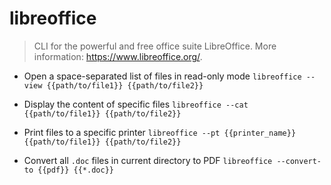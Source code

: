 # libreoffice
> CLI for the powerful and free office suite LibreOffice.
> More information: <https://www.libreoffice.org/>.

- Open a space-separated list of files in read-only mode
`libreoffice --view {{path/to/file1}} {{path/to/file2}}`

- Display the content of specific files
`libreoffice --cat {{path/to/file1}} {{path/to/file2}}`

- Print files to a specific printer
`libreoffice --pt {{printer_name}} {{path/to/file1}} {{path/to/file2}}`

- Convert all `.doc` files in current directory to PDF
`libreoffice --convert-to {{pdf}} {{*.doc}}`
